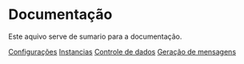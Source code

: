 # Documentação

Este aquivo serve de sumario para a documentação.

[Configurações](./configurações.md)
[Instancias](./instancias.md)
[Controle de dados](./operações.md)
[Geração de mensagens](./mensagens.md)